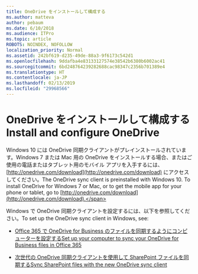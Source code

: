```yaml
---
title: OneDrive をインストールして構成する
ms.author: matteva
author: pebaum
ms.date: 6/10/2018
ms.audience: ITPro
ms.topic: article
ROBOTS: NOINDEX, NOFOLLOW
localization_priority: Normal
ms.assetid: 242bf619-d235-49de-88a3-9f6173c542d1
ms.openlocfilehash: 9ddafba4e83133127574e38542b6380b6002ac41
ms.sourcegitcommit: 6bd248764239282688cac98347c2356b701389e4
ms.translationtype: HT
ms.contentlocale: ja-JP
ms.lasthandoff: 02/13/2019
ms.locfileid: "29968566"
---
```

# <a name="install-and-configure-onedrive"></a><span data-ttu-id="9a72e-102">OneDrive をインストールして構成する</span><span class="sxs-lookup"><span data-stu-id="9a72e-102">Install and configure OneDrive</span></span>

<span data-ttu-id="9a72e-p101">Windows 10 には OneDrive 同期クライアントがプレインストールされています。Windows 7 または Mac 用の OneDrive をインストールする場合、またはご使用の電話またはタブレット用のモバイル アプリを入手するには、[http://onedrive.com/download](http://onedrive.com/download) にアクセスしてください。</span><span class="sxs-lookup"><span data-stu-id="9a72e-p101">The OneDrive sync client is preinstalled with Windows 10. To install OneDrive for Windows 7 or Mac, or to get the mobile app for your phone or tablet, go to [http://onedrive.com/download](http://onedrive.com/download).</span></span>
  
<span data-ttu-id="9a72e-105">Windows で OneDrive 同期クライアントを設定するには、以下を参照してください。</span><span class="sxs-lookup"><span data-stu-id="9a72e-105">To set up the OneDrive sync client in Windows, see:</span></span>
  
- [<span data-ttu-id="9a72e-106">Office 365 で OneDrive for Business のファイルを同期するようにコンピューターを設定する</span><span class="sxs-lookup"><span data-stu-id="9a72e-106">Set up your computer to sync your OneDrive for Business files in Office 365</span></span>](https://go.microsoft.com/fwlink/?linkid=533375)
    
- [<span data-ttu-id="9a72e-107">次世代の OneDrive 同期クライアントを使用して SharePoint ファイルを同期する</span><span class="sxs-lookup"><span data-stu-id="9a72e-107">Sync SharePoint files with the new OneDrive sync client</span></span>](https://go.microsoft.com/fwlink/?linkid=871666)
    

